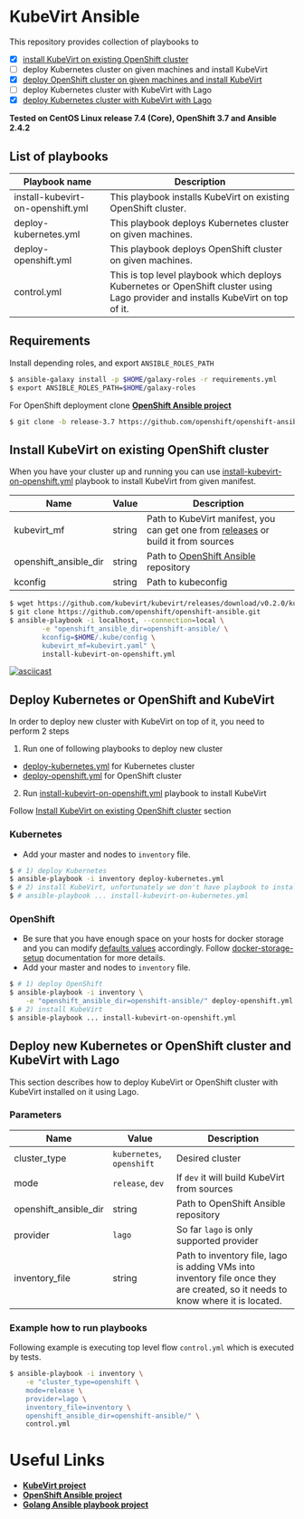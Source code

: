 # KubeVirt Ansible

This repository provides collection of playbooks to
- [x] [install KubeVirt on existing OpenShift cluster](#install-kubevirt-on-existing-openshift-cluster)
- [ ] deploy Kubernetes cluster on given machines and install KubeVirt
- [x] [deploy OpenShift cluster on given machines and install KubeVirt](#deploy-kubernetes-or-openshift-and-kubevirt)
- [ ] deploy Kubernetes cluster with KubeVirt with Lago
- [x] [deploy Kubernetes cluster with KubeVirt with Lago](#deploy-new-kubernetes-or-openshift-cluster-and-kubevirt-with-lago)

**Tested on CentOS Linux release 7.4 (Core), OpenShift 3.7 and Ansible 2.4.2**

## List of playbooks

| Playbook name | Description |
| ------------- | ----------- |
| install-kubevirt-on-openshift.yml | This playbook installs KubeVirt on existing OpenShift cluster. |
| deploy-kubernetes.yml | This playbook deploys Kubernetes cluster on given machines. |
| deploy-openshift.yml | This playbook deploys OpenShift cluster on given machines. |
| control.yml | This is top level playbook which deploys Kubernetes or OpenShift cluster using Lago provider and installs KubeVirt on top of it. |

## Requirements

Install depending roles, and export `ANSIBLE_ROLES_PATH`

```bash
$ ansible-galaxy install -p $HOME/galaxy-roles -r requirements.yml
$ export ANSIBLE_ROLES_PATH=$HOME/galaxy-roles
```

For OpenShift deployment clone [**OpenShift Ansible project**][openshift-ansible-project]

```bash
$ git clone -b release-3.7 https://github.com/openshift/openshift-ansible
```

## Install KubeVirt on existing OpenShift cluster

When you have your cluster up and running you can use
[install-kubevirt-on-openshift.yml](./install-kubevirt-on-openshift.yml)
playbook to install KubeVirt from given manifest.

| Name             |  Value        | Description                            |
| ---------------- | ------------- | -------------------------------------- |
| kubevirt_mf      | string | Path to KubeVirt manifest, you can get one from [releases](https://github.com/kubevirt/kubevirt/releases) or build it from sources |
| openshift_ansible_dir | string | Path to [OpenShift Ansible][openshift-ansible-project] repository |
| kconfig | string | Path to kubeconfig |

```bash
$ wget https://github.com/kubevirt/kubevirt/releases/download/v0.2.0/kubevirt.yaml
$ git clone https://github.com/openshift/openshift-ansible.git
$ ansible-playbook -i localhost, --connection=local \
        -e "openshift_ansible_dir=openshift-ansible/ \
        kconfig=$HOME/.kube/config \
        kubevirt_mf=kubevirt.yaml" \
        install-kubevirt-on-openshift.yml
```

[![asciicast](https://asciinema.org/a/161278.png)](https://asciinema.org/a/161278)


## Deploy Kubernetes or OpenShift and KubeVirt

In order to deploy new cluster with KubeVirt on top of it, you need to perform 2 steps

1. Run one of following playbooks to deploy new cluster

  * [deploy-kubernetes.yml](./deploy-kubernetes.yml) for Kubernetes cluster
  * [deploy-openshift.yml](./deploy-openshift.yml) for OpenShift cluster

2. Run [install-kubevirt-on-openshift.yml](./install-kubevirt-on-openshift.yml) playbook to install KubeVirt

  Follow [Install KubeVirt on existing OpenShift cluster](#install-kubevirt-on-existing-openshift-cluster) section

### Kubernetes

- Add your master and nodes to `inventory` file.

```bash
$ # 1) deploy Kubernetes
$ ansible-playbook -i inventory deploy-kubernetes.yml
$ # 2) install KubeVirt, unfortunately we don't have playbook to install KubeVirt on Kubernetes
$ # ansible-playbook ... install-kubevirt-on-kubernetes.yml
```

### OpenShift

- Be sure that you have enough space on your hosts for docker storage and
you can modify [defaults values](docker-storage-setup-defaults) accordingly.
Follow [docker-storage-setup] documentation for more details.
- Add your master and nodes to `inventory` file.

```bash
$ # 1) deploy OpenShift
$ ansible-playbook -i inventory \
    -e "openshift_ansible_dir=openshift-ansible/" deploy-openshift.yml
$ # 2) install KubeVirt
$ ansible-playbook ... install-kubevirt-on-openshift.yml
```

## Deploy new Kubernetes or OpenShift cluster and KubeVirt with Lago

This section describes how to deploy KubeVirt or OpenShift cluster with KubeVirt installed on it using Lago.

### Parameters

| Name             |  Value        | Description                            |
| ---------------- | ------------- | -------------------------------------- |
| cluster\_type    | `kubernetes`, `openshift` | Desired cluster            |
| mode             | `release`, `dev` | If `dev` it will build KubeVirt from sources |
| openshift\_ansible\_dir | string | Path to OpenShift Ansible repository   |
| provider         | `lago` | So far `lago` is only supported provider |
| inventory\_file  | string | Path to inventory file, lago is adding VMs into inventory file once they are created, so it needs to know where it is located. |

### Example how to run playbooks

Following example is executing top level flow `control.yml` which is executed
by tests.

```bash
$ ansible-playbook -i inventory \
    -e "cluster_type=openshift \
    mode=release \
    provider=lago \
    inventory_file=inventory \
    openshift_ansible_dir=openshift-ansible/" \
    control.yml
```

# Useful Links
- [**KubeVirt project**](https://github.com/kubevirt/kubevirt)
- [**OpenShift Ansible project**][openshift-ansible-project]
- [**Golang Ansible playbook project**](https://github.com/jlund/ansible-go)

[docker-storage-setup]: https://docs.openshift.org/latest/install_config/install/host_preparation.html#configuring-docker-storage
[docker-storage-setup-defaults]: https://github.com/openshift/openshift-ansible-contrib/blob/master/roles/docker-storage-setup/defaults/main.yaml
[openshift-ansible-project]: https://github.com/openshift/openshift-ansible
